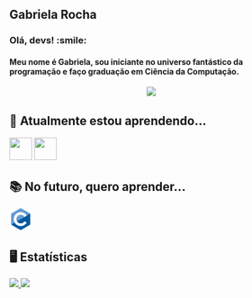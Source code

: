 <h2>Gabriela Rocha</h1>

<h3>Olá, devs! :smile:</h3>


<h4>Meu nome é Gabriela, sou iniciante no universo fantástico da programação e faço graduação em Ciência da Computação.</h4>

<p align="center">
  <img src="https://i.pinimg.com/originals/a1/64/12/a164126cbaab8678e9f371b4b113e28f.gif" width="350">
</p>

## 🌱 Atualmente estou aprendendo...
<img src="https://cdn.jsdelivr.net/gh/devicons/devicon/icons/java/java-original.svg" width="40" height="40"/> <img src="https://cdn.jsdelivr.net/gh/devicons/devicon/icons/python/python-original.svg" width="40" height="40"/>


## 📚 No futuro, quero aprender...
<img src="https://raw.githubusercontent.com/devicons/devicon/v2.15.1/icons/c/c-original.svg"  width="40" height="40"/>

## 🖥️ Estatísticas
<div>
<a href="https://github.com/rochagabs">
<img height="180em" src="https://github-readme-stats.vercel.app/api/top-langs/?username=rochagabs&layout=compact&langs_count=7&theme=dracula"/>
<img height="180em" src="https://github-readme-stats.vercel.app/api?username=rochagabs&show_icons=true&theme=dracula&include_all_commits=true&count_private=true"/>
</div>
